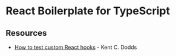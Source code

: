 # React Boilerplate for TypeScript

## Resources

- [How to test custom React hooks](https://kentcdodds.com/blog/how-to-test-custom-react-hooks) - Kent C. Dodds
